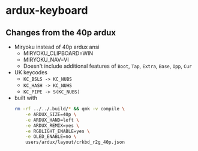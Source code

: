 # ardux-keyboard

## Changes from the 40p ardux
* Miryoku instead of 40p ardux ansi
    * MIRYOKU_CLIPBOARD=WIN
    * MIRYOKU_NAV=VI
    * Doesn't include additional features of `Boot`, `Tap`, `Extra`, `Base`, `Opp`, `Cur` 
* UK keycodes
    * `KC_BSLS -> KC_NUBS`
    * `KC_HASH -> KC_NUHS`
    * `KC_PIPE -> S(KC_NUBS)`
* built with
    ```bash
    rm -rf ../../.build/* && qmk -v compile \
        -e ARDUX_SIZE=40p \
        -e ARDUX_HAND=left \
        -e ARDUX_REMIX=yes \
        -e RGBLIGHT_ENABLE=yes \
        -e OLED_ENABLE=no \
        users/ardux/layout/crkbd_r2g_40p.json
    ```